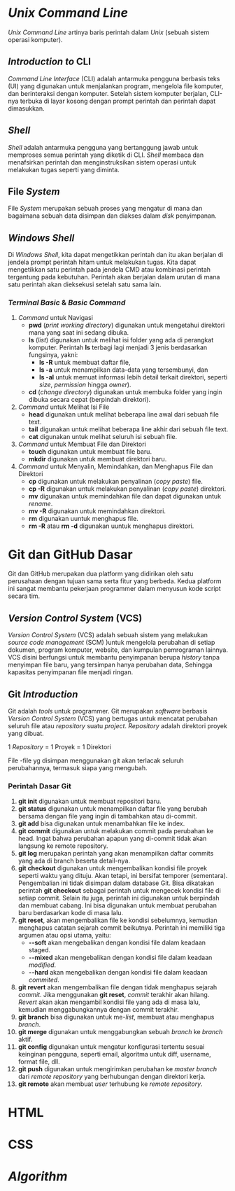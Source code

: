 # *Unix Command Line*
*Unix Command Line* artinya baris perintah dalam *Unix* (sebuah sistem operasi komputer).

## *Introduction to* CLI
*Command Line Interface* (CLI) adalah antarmuka pengguna berbasis teks (UI) yang digunakan untuk menjalankan program, mengelola file komputer, dan berinteraksi dengan komputer. Setelah sistem komputer berjalan, CLI-nya terbuka di layar kosong dengan prompt perintah dan perintah dapat dimasukkan.

## *Shell*
*Shell* adalah antarmuka pengguna yang bertanggung jawab untuk memproses semua perintah yang diketik di CLI. *Shell* membaca dan menafsirkan perintah dan menginstruksikan sistem operasi untuk melakukan tugas seperti yang diminta.

## File *System*
File *System* merupakan sebuah proses yang mengatur di mana dan bagaimana sebuah data disimpan dan diakses dalam *disk* penyimpanan. 

## *Windows Shell*
Di *Windows Shell*, kita dapat mengetikkan perintah dan itu akan berjalan di jendela prompt perintah hitam untuk melakukan tugas. Kita dapat mengetikkan satu perintah pada jendela CMD atau kombinasi perintah tergantung pada kebutuhan. Perintah akan berjalan dalam urutan di mana satu perintah akan dieksekusi setelah satu sama lain.

### *Terminal Basic* & *Basic Command*
1. *Command* untuk Navigasi
   - **pwd** (*print working directory*) digunakan untuk mengetahui direktori mana yang saat ini sedang dibuka.
   - **ls** (*list*) digunakan untuk melihat isi folder yang ada di perangkat komputer. Perintah **ls** terbagi lagi menjadi 3 jenis berdasarkan fungsinya, yakni:
      - **ls -R** untuk membuat daftar file,
      - **ls -a** untuk menampilkan data-data yang tersembunyi, dan
      - **ls -al** untuk memuat informasi lebih detail terkait direktori, seperti *size*, *permission* hingga *owner*).
   - **cd** (*change directory*) digunakan untuk membuka folder yang ingin dibuka secara cepat (berpindah direktori).
2. *Command* untuk Melihat Isi File
   - **head** digunakan untuk melihat beberapa line awal dari sebuah file text.
   - **tail** digunakan untuk melihat beberapa line akhir dari sebuah file text.
   - **cat** digunakan untuk melihat seluruh isi sebuah file.
3. *Command* untuk Membuat File dan Direktori
   - **touch** digunakan untuk membuat file baru.
   - **mkdir** digunakan untuk membuat direktori baru.
4. *Command* untuk Menyalin, Memindahkan, dan Menghapus File dan Direktori
   - **cp** digunakan untuk melakukan penyalinan (*copy paste*) file. 
   - **cp -R** digunakan untuk melakukan penyalinan (*copy paste*) direktori.
   - **mv** digunakan untuk memindahkan file dan dapat digunakan untuk *rename*.
   - **mv -R** digunakan untuk memindahkan direktori.
   - **rm** digunakan uuntuk menghapus file.
   - **rm -R** atau **rm -d** digunakan uuntuk menghapus direktori.

# Git dan GitHub Dasar
Git dan GitHub merupakan dua platform yang didirikan oleh satu perusahaan dengan tujuan sama serta fitur yang berbeda. Kedua platform ini sangat membantu pekerjaan programmer dalam menyusun kode script secara tim.

## *Version Control System* (VCS)
*Version Control System* (VCS) adalah sebuah sistem yang melakukan *source code management* (SCM) )untuk mengelola perubahan di setiap dokumen, program komputer, website, dan kumpulan pemrograman lainnya. VCS disini berfungsi untuk membantu penyimpanan berupa *history* tanpa menyimpan file baru, yang tersimpan hanya perubahan data, Sehingga kapasitas penyimpanan file menjadi ringan.

## Git *Introduction*
Git adalah *tools* untuk programmer. Git merupakan *software* berbasis *Version Control System* (VCS) yang bertugas untuk mencatat perubahan seluruh file atau *repository* suatu *project*.
*Repository* adalah direktori proyek yang dibuat.

1 *Repository* =  1 Proyek = 1 Direktori

File -file yg disimpan menggunakan git akan terlacak seluruh perubahannya, termasuk siapa yang mengubah.

### Perintah Dasar Git
1. **git init** digunakan untuk membuat repositori baru.
2. **git status** digunakan untuk menampilkan daftar file yang berubah bersama dengan file yang ingin di tambahkan atau di-commit.
3. **git add** bisa digunakan untuk menambahkan file ke index.
4. **git commit** digunakan untuk melakukan commit pada perubahan ke head. Ingat bahwa perubahan apapun yang di-commit tidak akan langsung ke remote repository.
5. **git log** merupakan perintah yang akan menampilkan daftar commits yang ada di branch beserta detail-nya.
6. **git checkout** digunakan untuk mengembalikan kondisi file proyek seperti waktu yang dituju. Akan tetapi, ini bersifat temporer (sementara). Pengembalian ini tidak disimpan dalam database Git. Bisa dikatakan perintah **git checkout** sebagai perintah untuk mengecek kondisi file di setiap commit. Selain itu juga, perintah ini digunakan untuk berpindah dan membuat cabang. Ini bisa digunakan untuk membuat perubahan baru berdasarkan kode di masa lalu.
7. **git reset**, akan mengembalikan file ke kondisi sebelumnya, kemudian menghapus catatan sejarah commit beikutnya. Perintah ini memiliki tiga argumen atau opsi utama, yaitu:
   - **--soft** akan mengebalikan dengan kondisi file dalam keadaan staged.
   - **--mixed** akan mengebalikan dengan kondisi file dalam keadaan *modified*.
   - **--hard** akan mengebalikan dengan kondisi file dalam keadaan *commited*.
8. **git revert** akan mengembalikan file dengan tidak menghapus sejarah *commit*. Jika menggunakan **git reset**, *commit* terakhir akan hilang. *Revert* akan akan mengambil kondisi file yang ada di masa lalu, kemudian menggabungkannya dengan commit terakhir.
9. **git branch** bisa digunakan untuk me-*list*, membuat atau menghapus *branch*.
10. **git merge** digunakan untuk menggabungkan sebuah *branch* ke *branch* aktif.
11. **git config** digunakan untuk mengatur konfigurasi tertentu sesuai keinginan pengguna, seperti email, algoritma untuk diff, username, format file, dll.
12. **git push** digunakan untuk mengirimkan perubahan ke *master branch* dari *remote repository* yang berhubungan dengan direktori kerja.
13. **git remote** akan membuat *user* terhubung ke *remote repository*.

# HTML

# CSS

# *Algorithm*

